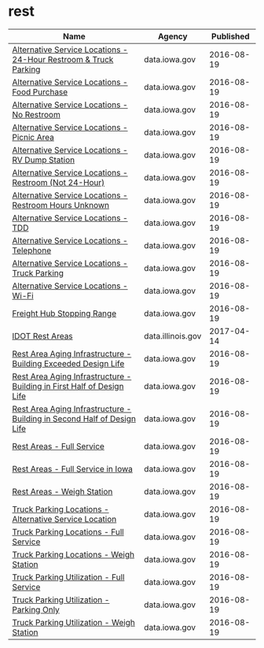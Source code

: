 # rest

Name | Agency | Published
---- | ---- | ---------
[Alternative Service Locations - 24-Hour Restroom & Truck Parking](../datasets/hp75-ap4n.md) | data.iowa.gov | 2016-08-19
[Alternative Service Locations - Food Purchase](../datasets/qwe5-jnrf.md) | data.iowa.gov | 2016-08-19
[Alternative Service Locations - No Restroom](../datasets/xhab-8eat.md) | data.iowa.gov | 2016-08-19
[Alternative Service Locations - Picnic Area](../datasets/7dgi-gzrf.md) | data.iowa.gov | 2016-08-19
[Alternative Service Locations - RV Dump Station](../datasets/3h6i-t6hv.md) | data.iowa.gov | 2016-08-19
[Alternative Service Locations - Restroom (Not 24-Hour)](../datasets/4vn5-z3rr.md) | data.iowa.gov | 2016-08-19
[Alternative Service Locations - Restroom Hours Unknown](../datasets/iwh6-s46p.md) | data.iowa.gov | 2016-08-19
[Alternative Service Locations - TDD](../datasets/4qit-jg5a.md) | data.iowa.gov | 2016-08-19
[Alternative Service Locations - Telephone](../datasets/hdui-gwut.md) | data.iowa.gov | 2016-08-19
[Alternative Service Locations - Truck Parking](../datasets/m3sd-jffm.md) | data.iowa.gov | 2016-08-19
[Alternative Service Locations - Wi-Fi](../datasets/jqq8-eenr.md) | data.iowa.gov | 2016-08-19
[Freight Hub Stopping Range](../datasets/qa57-wpne.md) | data.iowa.gov | 2016-08-19
[IDOT Rest Areas](../datasets/5392-8bqm.md) | data.illinois.gov | 2017-04-14
[Rest Area Aging Infrastructure - Building Exceeded Design Life](../datasets/kyxf-mwrn.md) | data.iowa.gov | 2016-08-19
[Rest Area Aging Infrastructure - Building in First Half of Design Life](../datasets/5cfc-sc7g.md) | data.iowa.gov | 2016-08-19
[Rest Area Aging Infrastructure - Building in Second Half of Design Life](../datasets/rj5h-mcx6.md) | data.iowa.gov | 2016-08-19
[Rest Areas - Full Service](../datasets/d87u-izyj.md) | data.iowa.gov | 2016-08-19
[Rest Areas - Full Service in Iowa](../datasets/tfhp-9jtn.md) | data.iowa.gov | 2016-08-19
[Rest Areas - Weigh Station](../datasets/ufxb-tvw4.md) | data.iowa.gov | 2016-08-19
[Truck Parking Locations - Alternative Service Location](../datasets/p594-nfrt.md) | data.iowa.gov | 2016-08-19
[Truck Parking Locations - Full Service](../datasets/waz4-9ac7.md) | data.iowa.gov | 2016-08-19
[Truck Parking Locations - Weigh Station](../datasets/2sb8-ckmi.md) | data.iowa.gov | 2016-08-19
[Truck Parking Utilization - Full Service](../datasets/p796-qvyc.md) | data.iowa.gov | 2016-08-19
[Truck Parking Utilization - Parking Only](../datasets/4dfe-ikq6.md) | data.iowa.gov | 2016-08-19
[Truck Parking Utilization - Weigh Station](../datasets/pcia-gz2m.md) | data.iowa.gov | 2016-08-19

